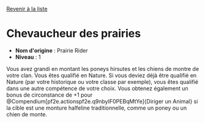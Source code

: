[Revenir à la liste](list.md)

# Chevaucheur des prairies

 * **Nom d'origine** : Prairie Rider
 * **Niveau** : 1


<p>Vous avez grandi en montant les poneys hirsutes et les chiens de montre de votre clan. Vous êtes qualifié en Nature. Si vous deviez déjà être qualifié en Nature (par votre historique ou votre classe par exemple), vous êtes qualifié dans une autre compétence de votre choix. Vous obtenez également un bonus de circonstance de +1 pour @Compendium[pf2e.actionspf2e.q9nbyIF0PEBqMtYe]{Diriger un Animal} si la cible est une monture halfeline traditionnelle, comme un poney ou un chien de monte.</p>